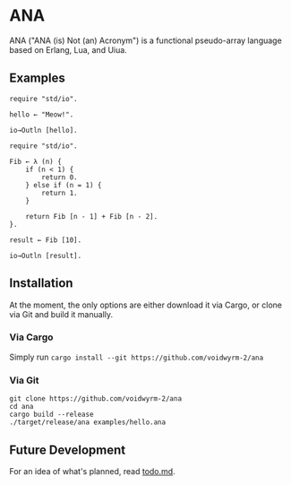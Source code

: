 # ANA

ANA ("ANA (is) Not (an) Acronym") is a functional pseudo-array language based on Erlang, Lua, and Uiua.

## Examples

```
require "std/io".

hello ← "Meow!".

io→Outln [hello].
```

```
require "std/io".

Fib ← λ (n) {
    if (n < 1) {
        return 0.
    } else if (n = 1) {
        return 1.
    }

    return Fib [n - 1] + Fib [n - 2].
}.

result ← Fib [10].

io→Outln [result].
```

## Installation

At the moment, the only options are either download it via Cargo, or clone via Git and build it manually.

### Via Cargo

Simply run `cargo install --git https://github.com/voidwyrm-2/ana`

### Via Git

```
git clone https://github.com/voidwyrm-2/ana
cd ana
cargo build --release
./target/release/ana examples/hello.ana
```

## Future Development

For an idea of what's planned, read [todo.md](./todo.md).
